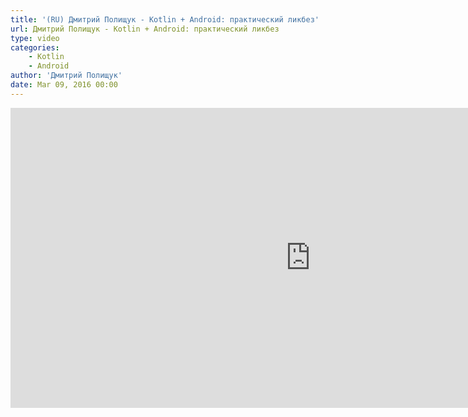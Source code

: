 ```yaml
---
title: '(RU) Дмитрий Полищук - Kotlin + Android: практический ликбез'
url: Дмитрий Полищук - Kotlin + Android: практический ликбез
type: video
categories:
    - Kotlin
    - Android
author: 'Дмитрий Полищук'
date: Mar 09, 2016 00:00
---
```


<iframe width="960" height="480" src="https://www.youtube.com/embed/2oVpnArCdWI" frameborder="0" allowfullscreen></iframe>
